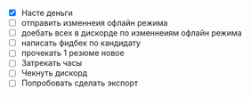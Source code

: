 
- [x] Насте деньги
- [ ] отправить изменнеия офлайн режима
- [ ] доебать всех в дискорде по изменнеиям офлайн режима
- [ ] написать фидбек по кандидату
- [ ] прочекать 1 резюме новое
- [ ] Затрекать часы
- [ ] Чекнуть дискорд
- [ ] Попробовать сделать экспорт